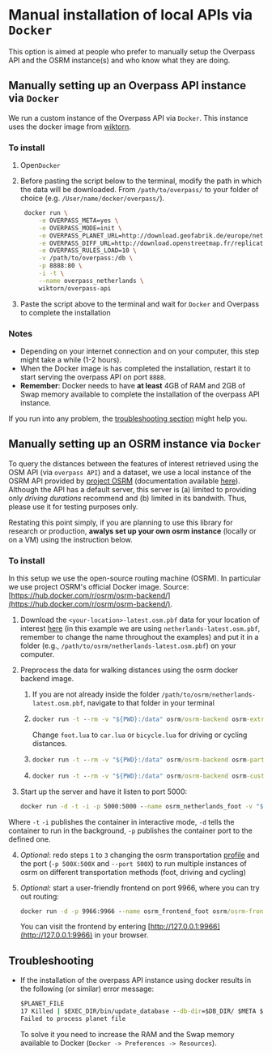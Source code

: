# Manual installation of local APIs via `Docker`

This option is aimed at people who prefer to manually setup the Overpass API and the OSRM instance(s) and who know what they are doing.

## Manually setting up an Overpass API instance via `Docker`

We run a custom instance of the Overpass API via `Docker`. This instance uses the docker image from [wiktorn](https://github.com/wiktorn/Overpass-API).

### To install

1. Open`Docker`
2. Before pasting the script below to the terminal, modify the path in which the data will be downloaded. From `/path/to/overpass/` to your folder of choice (e.g. `/User/name/docker/overpass/`).

   ```bash
    docker run \
        -e OVERPASS_META=yes \
        -e OVERPASS_MODE=init \
        -e OVERPASS_PLANET_URL=http://download.geofabrik.de/europe/netherlands-latest.osm.bz2 \
        -e OVERPASS_DIFF_URL=http://download.openstreetmap.fr/replication/europe/netherlands/minute/ \
        -e OVERPASS_RULES_LOAD=10 \
        -v /path/to/overpass:/db \
        -p 8888:80 \
        -i -t \
        --name overpass_netherlands \
        wiktorn/overpass-api
    ```

3. Paste the script above to the terminal and wait for `Docker` and Overpass to complete the installation

### Notes

- Depending on your internet connection and on your computer, this step might take a while (1-2 hours).
- When the Docker image is has completed the installation, restart it to start serving the overpass API on port `8888`.
- **Remember**: Docker needs to have **at least** 4GB of RAM and 2GB of Swap memory available to complete the installation of the overpass API instance.

If you run into any problem, the [troubleshooting section](#troubleshooting) might help you.

<!-- TODO: Specify folders and naming better --->

## Manually setting up an OSRM instance via `Docker`

To query the distances between the features of interest retrieved using the OSM API (via `overpass API`) and a dataset, we use a local instance of the OSRM API provided by [project OSRM](http://project-osrm.org/) (documentation available [here](http://project-osrm.org/docs/v5.23.0/api/#)). Although the API has a default server, this server is (a) limited to providing only *driving durations* recommend  and (b) limited in its bandwith. Thus, please use it for testing purposes only.

Restating this point simply, if you are planning to use this library for research or production, **awalys set up your own osrm instance** (locally or on a VM) using the instruction below.

### To install

In this setup we use the open-source routing machine (OSRM). In particular we use project OSRM's official Docker image. Source:
[https://hub.docker.com/r/osrm/osrm-backend/](https://hub.docker.com/r/osrm/osrm-backend/).

1. Download the `<your-location>-latest.osm.pbf` data for your location of interest [here](http://download.geofabrik.de/europe.html) (in this example we are using `netherlands-latest.osm.pbf`, remember to change the name throughout the examples) and put it in a folder (e.g., `/path/to/osrm/netherlands-latest.osm.pbf`) on your computer.
2. Preprocess the data for walking distances using the osrm docker backend image.

   1. If you are not already inside the folder `/path/to/osrm/netherlands-latest.osm.pbf`, navigate to that folder in your terminal

   2. ```cmd
      docker run -t --rm -v "${PWD}:/data" osrm/osrm-backend osrm-extract -p /opt/foot.lua /data/netherlands-latest.osm.pbf
      ```

      Change `foot.lua` to `car.lua` or `bicycle.lua` for driving or cycling distances.

   3. ```cmd
      docker run -t --rm -v "${PWD}:/data" osrm/osrm-backend osrm-partition /data/netherlands-latest.osrm
      ```

   4. ```cmd
      docker run -t --rm -v "${PWD}:/data" osrm/osrm-backend osrm-customize /data/netherlands-latest.osrm
      ```

3. Start up the server and have it listen to port 5000:

   ```cmd
   docker run -d -t -i -p 5000:5000 --name osrm_netherlands_foot -v "${PWD}:/data" osrm/osrm-backend osrm-routed --port 5000 --algorithm mld --max-table-size 100000 /data/netherlands-latest.osrm
   ```

  Where `-t` `-i` publishes the container in interactive mode, `-d` tells the container to run in the background, `-p` publishes the container port to the defined one.

4. _Optional_: redo steps `1` to `3` changing the osrm transportation [profile](https://github.com/Project-OSRM/osrm-backend/blob/master/docs/profiles.md) and the port (`-p 500X:500X` and `--port 500X`) to run multiple instances of osrm on different transportation methods (foot, driving and cycling)

5. _Optional_: start a user-friendly frontend on port 9966, where you can try out routing:

   ```cmd
   docker run -d -p 9966:9966 --name osrm_frontend_foot osrm/osrm-frontend
   ```

   You can visit the frontend by entering [http://127.0.0.1:9966](http://127.0.0.1:9966) in your browser.

## Troubleshooting

- If the installation of the overpass API instance using docker results in the following (or similar) error message:

   ```cmd
   $PLANET_FILE
   17 Killed | $EXEC_DIR/bin/update_database --db-dir=$DB_DIR/ $META $COMPRESSION
   Failed to process planet file
   ```

   To solve it you need to increase the RAM and the Swap memory available to Docker (`Docker -> Preferences -> Resources`).
